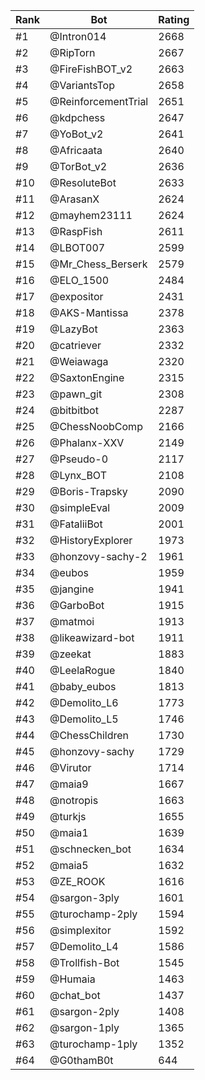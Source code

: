 Rank|Bot|Rating
---|---|---
#1|@Intron014|2668
#2|@RipTorn|2667
#3|@FireFishBOT_v2|2663
#4|@VariantsTop|2658
#5|@ReinforcementTrial|2651
#6|@kdpchess|2647
#7|@YoBot_v2|2641
#8|@Africaata|2640
#9|@TorBot_v2|2636
#10|@ResoluteBot|2633
#11|@ArasanX|2624
#12|@mayhem23111|2624
#13|@RaspFish|2611
#14|@LBOT007|2599
#15|@Mr_Chess_Berserk|2579
#16|@ELO_1500|2484
#17|@expositor|2431
#18|@AKS-Mantissa|2378
#19|@LazyBot|2363
#20|@catriever|2332
#21|@Weiawaga|2320
#22|@SaxtonEngine|2315
#23|@pawn_git|2308
#24|@bitbitbot|2287
#25|@ChessNoobComp|2166
#26|@Phalanx-XXV|2149
#27|@Pseudo-0|2117
#28|@Lynx_BOT|2108
#29|@Boris-Trapsky|2090
#30|@simpleEval|2009
#31|@FataliiBot|2001
#32|@HistoryExplorer|1973
#33|@honzovy-sachy-2|1961
#34|@eubos|1959
#35|@jangine|1941
#36|@GarboBot|1915
#37|@matmoi|1913
#38|@likeawizard-bot|1911
#39|@zeekat|1883
#40|@LeelaRogue|1840
#41|@baby_eubos|1813
#42|@Demolito_L6|1773
#43|@Demolito_L5|1746
#44|@ChessChildren|1730
#45|@honzovy-sachy|1729
#46|@Virutor|1714
#47|@maia9|1667
#48|@notropis|1663
#49|@turkjs|1655
#50|@maia1|1639
#51|@schnecken_bot|1634
#52|@maia5|1632
#53|@ZE_ROOK|1616
#54|@sargon-3ply|1601
#55|@turochamp-2ply|1594
#56|@simplexitor|1592
#57|@Demolito_L4|1586
#58|@Trollfish-Bot|1545
#59|@Humaia|1463
#60|@chat_bot|1437
#61|@sargon-2ply|1408
#62|@sargon-1ply|1365
#63|@turochamp-1ply|1352
#64|@G0thamB0t|644
